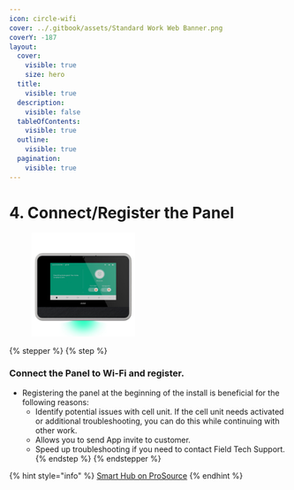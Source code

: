 ```yaml
---
icon: circle-wifi
cover: ../.gitbook/assets/Standard Work Web Banner.png
coverY: -187
layout:
  cover:
    visible: true
    size: hero
  title:
    visible: true
  description:
    visible: false
  tableOfContents:
    visible: true
  outline:
    visible: true
  pagination:
    visible: true
---
```


# 4. Connect/Register the Panel

<div align="left"><figure><img src="../.gitbook/assets/web_use-SmartHub-Ready.jpg" alt="" width="188"><figcaption></figcaption></figure></div>

{% stepper %}
{% step %}
### Connect the Panel to Wi-Fi and register.

* Registering the panel at the beginning of the install is beneficial for the following reasons:
  * Identify potential issues with cell unit. If the cell unit needs activated or additional troubleshooting, you can do this while continuing with other work.
  * Allows you to send App invite to customer.
  * Speed up troubleshooting if you need to contact Field Tech Support.
{% endstep %}
{% endstepper %}

{% hint style="info" %}
[Smart Hub on ProSource](https://prosource.vivint.com/sop-smart-hub/)
{% endhint %}
